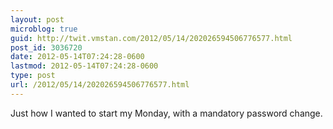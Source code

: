 ```yaml
---
layout: post
microblog: true
guid: http://twit.vmstan.com/2012/05/14/202026594506776577.html
post_id: 3036720
date: 2012-05-14T07:24:28-0600
lastmod: 2012-05-14T07:24:28-0600
type: post
url: /2012/05/14/202026594506776577.html
---
```

Just how I wanted to start my Monday, with a mandatory password change.
